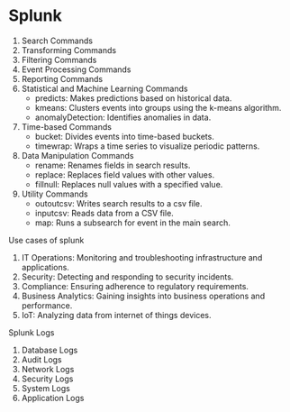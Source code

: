 # Splunk

1. Search Commands
2. Transforming Commands
3. Filtering Commands
4. Event Processing Commands
5. Reporting Commands
6. Statistical and Machine Learning Commands
    - predicts: Makes predictions based on historical data.
    - kmeans: Clusters events into groups using the k-means algorithm.
    - anomalyDetection: Identifies anomalies in data.
7. Time-based Commands
    - bucket: Divides events into time-based buckets.
    - timewrap: Wraps a time series to visualize periodic patterns.
8. Data Manipulation Commands
    - rename: Renames fields in search results.
    - replace: Replaces field values with other values.
    - fillnull: Replaces null values with a specified value.
9. Utility Commands
    - outoutcsv: Writes search results to a csv file.
    - inputcsv: Reads data from a CSV file.
    - map: Runs a subsearch for event in the main search.

Use cases of splunk

1. IT Operations: Monitoring and troubleshooting infrastructure and applications.
2. Security: Detecting and responding to security incidents.
3. Compliance: Ensuring adherence to regulatory requirements.
4. Business Analytics: Gaining insights into business operations and performance.
5. IoT: Analyzing data from internet of things devices.

Splunk Logs

1. Database Logs
2. Audit Logs
3. Network Logs
4. Security Logs
5. System Logs
6. Application Logs
